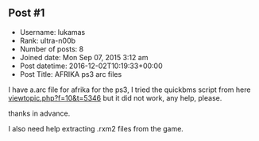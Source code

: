 ## Post #1
- Username: lukamas
- Rank: ultra-n00b
- Number of posts: 8
- Joined date: Mon Sep 07, 2015 3:12 am
- Post datetime: 2016-12-02T10:19:33+00:00
- Post Title: AFRIKA ps3 arc files

I have a.arc file for afrika for the ps3, I tried the quickbms script from here
[viewtopic.php?f=10&t=5346](http://forum.xentax.com/viewtopic.php?f=10&t=5346)
 but it did not work, any help, please.

thanks in advance.


I also need help extracting .rxm2 files from the game.
